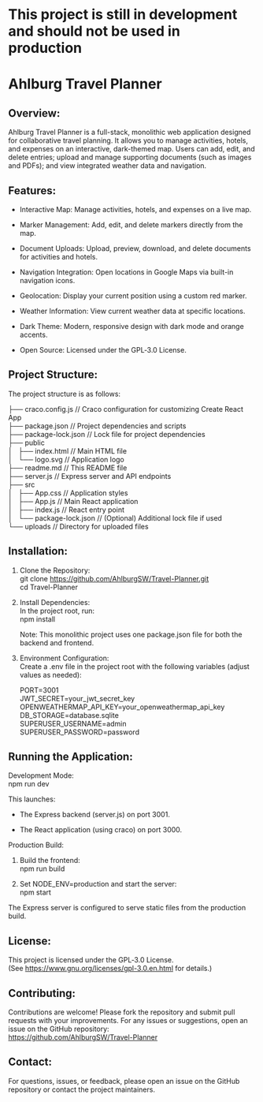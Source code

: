 This project is still in development and should not be used in production
=====

Ahlburg Travel Planner
======================

Overview:
---------

Ahlburg Travel Planner is a full-stack, monolithic web application designed for collaborative travel planning. It allows you to manage activities, hotels, and expenses on an interactive, dark-themed map. Users can add, edit, and delete entries; upload and manage supporting documents (such as images and PDFs); and view integrated weather data and navigation.

Features:
---------

-   Interactive Map: Manage activities, hotels, and expenses on a live map.

-   Marker Management: Add, edit, and delete markers directly from the map.

-   Document Uploads: Upload, preview, download, and delete documents for activities and hotels.

-   Navigation Integration: Open locations in Google Maps via built-in navigation icons.

-   Geolocation: Display your current position using a custom red marker.

-   Weather Information: View current weather data at specific locations.

-   Dark Theme: Modern, responsive design with dark mode and orange accents.

-   Open Source: Licensed under the GPL‑3.0 License.

Project Structure:
------------------

The project structure is as follows:

├── craco.config.js // Craco configuration for customizing Create React App\
├── package.json // Project dependencies and scripts\
├── package-lock.json // Lock file for project dependencies\
├── public\
│   ├── index.html // Main HTML file\
│   └── logo.svg // Application logo\
├── readme.md // This README file\
├── server.js // Express server and API endpoints\
├── src\
│   ├── App.css // Application styles\
│   ├── App.js // Main React application\
│   ├── index.js // React entry point\
│   └── package-lock.json // (Optional) Additional lock file if used\
└── uploads // Directory for uploaded files

Installation:
-------------

1.  Clone the Repository:\
    git clone <https://github.com/AhlburgSW/Travel-Planner.git>\
    cd Travel-Planner

2.  Install Dependencies:\
    In the project root, run:\
    npm install

    Note: This monolithic project uses one package.json file for both the backend and frontend.

3.  Environment Configuration:\
    Create a .env file in the project root with the following variables (adjust values as needed):

    PORT=3001\
    JWT_SECRET=your_jwt_secret_key\
    OPENWEATHERMAP_API_KEY=your_openweathermap_api_key\
    DB_STORAGE=database.sqlite\
    SUPERUSER_USERNAME=admin\
    SUPERUSER_PASSWORD=password

Running the Application:
------------------------

Development Mode:\
npm run dev

This launches:

-   The Express backend (server.js) on port 3001.

-   The React application (using craco) on port 3000.

Production Build:

1.  Build the frontend:\
    npm run build

2.  Set NODE_ENV=production and start the server:\
    npm start

The Express server is configured to serve static files from the production build.

License:
--------

This project is licensed under the GPL‑3.0 License.\
(See https://www.gnu.org/licenses/gpl-3.0.en.html for details.)

Contributing:
-------------

Contributions are welcome! Please fork the repository and submit pull requests with your improvements. For any issues or suggestions, open an issue on the GitHub repository:\
<https://github.com/AhlburgSW/Travel-Planner>

Contact:
--------

For questions, issues, or feedback, please open an issue on the GitHub repository or contact the project maintainers.
